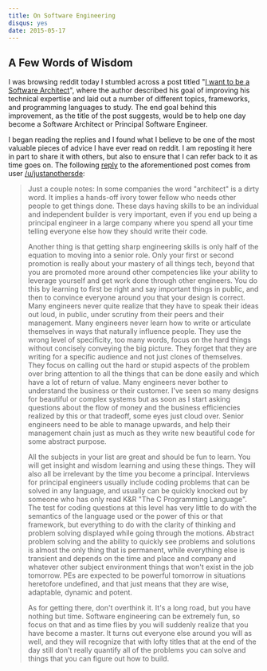 ```yaml
---
title: On Software Engineering
disqus: yes
date: 2015-05-17
---
```


## A Few Words of Wisdom

I was browsing reddit today I stumbled across a post titled "[I want to be a Software Architect](http://www.reddit.com/r/cscareerquestions/comments/366ytm/i_want_to_be_a_software_architect/)", where the author described his goal of improving his technical expertise and laid out a number of different topics, frameworks, and programming languages to study.  The end goal behind this improvement, as the title of the post suggests, would be to help one day become a Software Architect or Principal Software Engineer.

I began reading the replies and I found what I believe to be one of the most valuable pieces of advice I have ever read on reddit.  I am reposting it here in part to share it with others, but also to ensure that I can refer back to it as time goes on.  The following [reply](http://www.reddit.com/r/cscareerquestions/comments/366ytm/i_want_to_be_a_software_architect/crbi35z) to the aforementioned post comes from user [/u/justanothersde](http://www.reddit.com/user/justanothersde):

> Just a couple notes: In some companies the word "architect" is a dirty word. It implies a hands-off ivory tower fellow who needs other people to get things done. These days having skills to be an individual and independent builder is very important, even if you end up being a principal engineer in a large company where you spend all your time telling everyone else how they should write their code.
>
> Another thing is that getting sharp engineering skills is only half of the equation to moving into a senior role. Only your first or second promotion is really about your mastery of all things tech, beyond that you are promoted more around other competencies like your ability to leverage yourself and get work done through other engineers. You do this by learning to first be right and say important things in public, and then to convince everyone around you that your design is correct. Many engineers never quite realize that they have to speak their ideas out loud, in public, under scrutiny from their peers and their management. Many engineers never learn how to write or articulate themselves in ways that naturally influence people. They use the wrong level of specificity, too many words, focus on the hard things without concisely conveying the big picture. They forget that they are writing for a specific audience and not just clones of themselves. They focus on calling out the hard or stupid aspects of the problem over bring attention to all the things that can be done easily and which have a lot of return of value. Many engineers never bother to understand the business or their customer. I've seen so many designs for beautiful or complex systems but as soon as I start asking questions about the flow of money and the business efficiencies realized by this or that tradeoff, some eyes just cloud over. Senior engineers need to be able to manage upwards, and help their management chain just as much as they write new beautiful code for some abstract purpose.
>
> All the subjects in your list are great and should be fun to learn. You will get insight and wisdom learning and using these things. They will also all be irrelevant by the time you become a principal. Interviews for principal engineers usually include coding problems that can be solved in any language, and usually can be quickly knocked out by someone who has only read K&R "The C Programming Language". The test for coding questions at this level has very little to do with the semantics of the language used or the power of this or that framework, but everything to do with the clarity of thinking and problem solving displayed while going through the motions. Abstract problem solving and the ability to quickly see problems and solutions is almost the only thing that is permanent, while everything else is transient and depends on the time and place and company and whatever other subject environment things that won't exist in the job tomorrow. PEs are expected to be powerful tomorrow in situations heretofore undefined, and that just means that they are wise, adaptable, dynamic and potent.
>
> As for getting there, don't overthink it. It's a long road, but you have nothing but time. Software engineering can be extremely fun, so focus on that and as time flies by you will suddenly realize that you have become a master. It turns out everyone else around you will as well, and they will recognize that with lofty titles that at the end of the day still don't really quantify all of the problems you can solve and things that you can figure out how to build.
